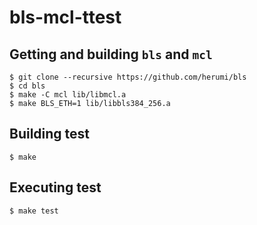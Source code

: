# bls-mcl-ttest

## Getting and building `bls` and `mcl`
```
$ git clone --recursive https://github.com/herumi/bls
$ cd bls
$ make -C mcl lib/libmcl.a
$ make BLS_ETH=1 lib/libbls384_256.a
``` 

## Building test
```
$ make
```

## Executing test
```
$ make test
```
